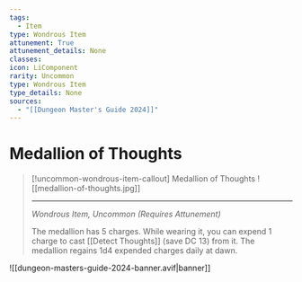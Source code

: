 ```yaml
---
tags:
  - Item
type: Wondrous Item
attunement: True
attunement_details: None
classes:
icon: LiComponent
rarity: Uncommon
type: Wondrous Item
type_details: None
sources: 
  - "[[Dungeon Master's Guide 2024]]"
---
```

# Medallion of Thoughts
>[!uncommon-wondrous-item-callout] Medallion of Thoughts
>![[medallion-of-thoughts.jpg]]
>
>- - -
>_Wondrous Item, Uncommon (Requires Attunement)_
>
>The medallion has 5 charges. While wearing it, you can expend 1 charge to cast [[Detect Thoughts]] (save DC 13) from it. The medallion regains 1d4 expended charges daily at dawn.

![[dungeon-masters-guide-2024-banner.avif|banner]]